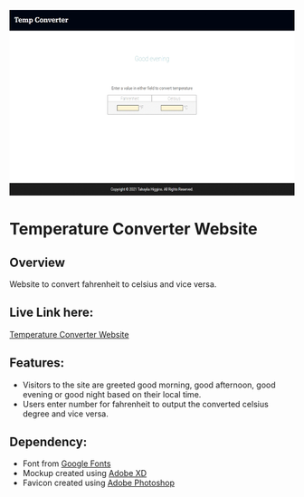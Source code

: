 <p align="center">
  <img src="Images/social_preview.gif" width="600px" height="328px">
</p>
<h1>Temperature Converter Website</h1>

<h2>Overview</h2>
<p>Website to convert fahrenheit to celsius and vice versa.</p> 

<h2>Live Link here:</h2> 
<a href="https://th876.github.io/Temperature-Converter/">Temperature Converter Website</a>

<h2>Features:</h2> 
<ul>
  <li>Visitors to the site are greeted good morning, good afternoon, good evening or good night based on their local time.</li>
  <li>Users enter number for fahrenheit to output the converted celsius degree and vice versa.</li>
</ul>

<h2>Dependency:</h2>
<ul>
  <li>Font from <a href="https://fonts.google.com/">Google Fonts</a></li>
  <li>Mockup created using <a href="https://www.adobe.com/products/xd.html?ef_id=CjwKCAjwh5qLBhALEiwAioodsx8DbW6CW2JrhX3hEtCTgV-K74P1FvgINLZUyOlRo9rllwnYWyQBpRoCWLQQAvD_BwE:G:s&s_kwcid=AL!3085!3!372954583385!b!!g!!!2075907083!76930640392">Adobe XD</a></li>
  <li> Favicon created using <a href="https://www.adobe.com/products/photoshop.html?sdid=KKQIN&mv=search&kw=photoshop&ef_id=Cj0KCQjw4v2EBhCtARIsACan3nzWa02yHOxxhoA2qyth0Ccx23VW6QLSgtmysrlXsdK-F58df6NXpr0aAmSXEALw_wcB:G:s&s_kwcid=AL!3085!3!442365419729!e!!g!!adobe%20photoshop%20home&gclid=Cj0KCQjw4v2EBhCtARIsACan3nzWa02yHOxxhoA2qyth0Ccx23VW6QLSgtmysrlXsdK-F58df6NXpr0aAmSXEALw_wcB">Adobe Photoshop</a></li> 
</ul>
